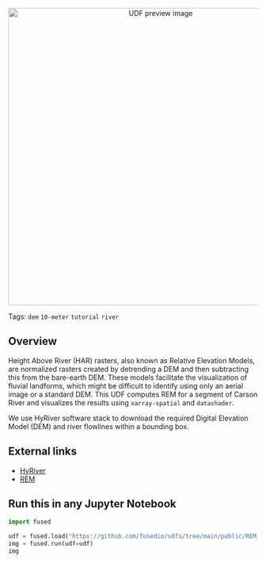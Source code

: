 <!--fused:preview-->
<p align="center"><img src="https://fused-magic.s3.us-west-2.amazonaws.com/thumbnails/udfs-staging/REM_with_HyRiver.png" width="600" alt="UDF preview image"></p>

<!--fused:tags-->
Tags: `dem` `10-meter` `tutorial` `river`

<!--fused:readme-->
## Overview

Height Above River (HAR) rasters, also known as Relative Elevation Models, are normalized rasters created by detrending a DEM and then subtracting this from the bare-earth DEM. These models facilitate the visualization of fluvial landforms, which might be difficult to identify using only an aerial image or a standard DEM. This UDF computes REM for a segment of Carson River and visualizes the results using `xarray-spatial` and `datashader`.

We use HyRiver software stack to download the required Digital Elevation Model (DEM) and river flowlines within a bounding box.

## External links

- [HyRiver](https://docs.hyriver.io/)
- [REM](https://wadnr.maps.arcgis.com/apps/Cascade/index.html?appid=36b4887370d141fcbb35392f996c82d9)

## Run this in any Jupyter Notebook

```python
import fused

udf = fused.load("https://github.com/fusedio/udfs/tree/main/public/REM_with_HyRiver")
img = fused.run(udf=udf)
img
```
